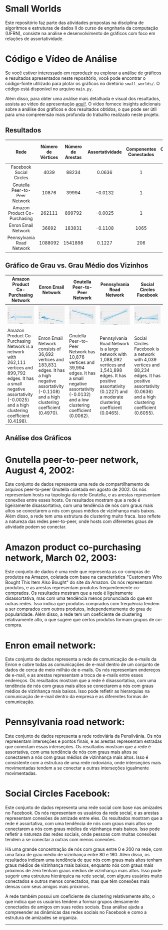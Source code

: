 # Small Worlds

Este repositório faz parte das atividades propostas na disciplina de algoritmos e estruturas de dados II do curso de engnharia da computação (UFRN), consiste na análise e desenvolvimento de gráficos com foco em relações de assortatividade.

# Código e Vídeo de Análise

Se você estiver interessado em reproduzir ou explorar a análise de gráficos e resultados apresentados neste repositório, você pode encontrar o código-fonte utilizado para plotar os gráficos no diretório `small_worlds/`. O código está disponível no arquivo `main.py`.

Além disso, para obter uma análise mais detalhada e visual dos resultados, assista ao vídeo de apresentação [aqui!](https://www.loom.com/share/f9acfa2e827b4605aa3ab16f0be8e944). O vídeo fornece insights adicionais sobre a análise dos gráficos e dos resultados obtidos, o que pode ser útil para uma compreensão mais profunda do trabalho realizado neste projeto.

## Resultados

|          Rede                 | Número de Vértices | Número de Arestas  | Assortatividade | Componentes Conectados | Tamanho Componente Mais Gigante | Coeficiente de Clustering    |
|:-----------------------------:|:------------------:|:------------------:|:---------------:|:----------------------:|:-------------------------------:|:----------------------------:|
| Facebook Social Circles       |      4039          |       88234        |      0.0636     |          1             |              4039               |     0.6055467186200876       |
| Gnutella Peer-to-Peer Network |      10876         |       39994        |     -0.0132     |          1             |             10876               |     0.0062175327714660625    |
| Amazon Product Co-Purchasing  |      262111        |       899792       |     -0.0025     |          1             |            262111               |     0.419780014607673        |
| Enron Email Network           |      36692         |      183831        |     -0.1108     |         1065           |             33696               |     0.49698255959950266      |
| Pennsylvania Road Network     |      1088092       |      1541898       |     0.1227      |         206            |            1087562              |     0.04647676048519474      |

## Gráfico de Grau vs. Grau Médio dos Vizinhos

| Amazon Product Co-Purchasing Network  | Enron Email Network                   | Gnutella Peer-to-Peer Network            | Pennsylvania Road Network                | Social Circles Facebook              |
|--------------------------------------|-------------------------------------|-----------------------------------------|-----------------------------------------|-----------------------------------|
| ![Amazon](assets/degree_avg_neigbhour_degree_amazon_product_co-purchasing_network.png) | ![Enron](assets/degree_avg_neigbhour_degree_enron_email_network.png) | ![Gnutella](assets/degree_avg_neigbhour_degree_gnutella_peer-to-peer_network.png) | ![Pennsylvania](assets/degree_avg_neigbhour_degree_pennsylvania_road_network.png) | ![Facebook](assets/degree_avg_neigbhour_degree_social_circles_facebook.png) |
| Amazon Product Co-Purchasing Network is a network with 262,111 vertices and 899,792 edges. It has a small negative assortativity (-0.0025) and a high clustering coefficient (0.4198). | Enron Email Network consists of 36,692 vertices and 183,831 edges. It has a high negative assortativity (-0.1108) and a high clustering coefficient (0.4970). | Gnutella Peer-to-Peer Network has 10,876 vertices and 39,994 edges. It has a small negative assortativity (-0.0132) and a low clustering coefficient (0.0062). | Pennsylvania Road Network is a large network with 1,088,092 vertices and 1,541,898 edges. It has positive assortativity (0.1227) and a moderate clustering coefficient (0.0465). | Social Circles Facebook is a network with 4,039 vertices and 88,234 edges. It has positive assortativity (0.0636) and a high clustering coefficient (0.6055). |

## Análise dos Gráficos

# **Gnutella peer-to-peer network, August 4, 2002**:
Este conjunto de dados representa uma rede de compartilhamento de arquivos peer-to-peer Gnutella coletada em agosto de 2002. Os nós representam hosts na topologia da rede Gnutella, e as arestas representam conexões entre esses hosts. Os resultados mostram que a rede é ligeiramente disassortativa, com uma tendência de nós com graus mais altos se conectarem a nós com graus médios de vizinhança mais baixos. Além disso, a rede tem uma estrutura de clustering muito fraca. Isso reflete a natureza das redes peer-to-peer, onde hosts com diferentes graus de atividade podem se conectar.

# **Amazon product co-purchasing network, March 02, 2003**:
Este conjunto de dados é uma rede que representa as co-compras de produtos na Amazon, coletada com base na característica "Customers Who Bought This Item Also Bought" do site da Amazon. Os nós representam produtos, e as arestas representam produtos frequentemente co-comprados. Os resultados mostram que a rede é ligeiramente disassortativa, mas com uma tendência menos pronunciada do que em outras redes. Isso indica que produtos comprados com frequência tendem a ser comprados com outros produtos, independentemente do grau de popularidade. Além disso, a rede tem um coeficiente de clustering relativamente alto, o que sugere que certos produtos formam grupos de co-compra.

# **Enron email network**:
Este conjunto de dados representa a rede de comunicação de e-mails da Enron e cobre todas as comunicações de e-mail dentro de um conjunto de dados de cerca de meio milhão de e-mails. Os nós representam endereços de e-mail, e as arestas representam a troca de e-mails entre esses endereços. Os resultados mostram que a rede é disassortativa, com uma tendência de nós com graus mais altos se conectarem a nós com graus médios de vizinhança mais baixos. Isso pode refletir as hierarquias na comunicação de e-mail dentro da empresa e as diferentes formas de comunicação.

# **Pennsylvania road network**:
Este conjunto de dados representa a rede rodoviária da Pensilvânia. Os nós representam interseções e pontos finais, e as arestas representam estradas que conectam essas interseções. Os resultados mostram que a rede é assortativa, com uma tendência de nós com graus mais altos se conectarem a nós com graus médios de vizinhança mais altos. Isso é consistente com a estrutura de uma rede rodoviária, onde interseções mais movimentadas tendem a se conectar a outras interseções igualmente movimentadas.

# **Social Circles Facebook**:
Este conjunto de dados representa uma rede social com base nas amizades no Facebook. Os nós representam os usuários da rede social, e as arestas representam conexões de amizade entre eles. Os resultados mostram que a rede é assortativa, com uma tendência de nós com graus mais altos se conectarem a nós com graus médios de vizinhança mais baixos. Isso pode refletir a natureza das redes sociais, onde pessoas com muitas conexões tendem a se conectar a outras com menos conexões.

Há uma grande concentração de nós com graus entre 0 e 200 na rede, com uma faixa de grau médio de vizinhança entre 80 e 180. Além disso, os resultados indicam uma tendência de que nós com graus mais altos tenham graus médios de vizinhança mais baixos, enquanto nós com graus mais próximos de zero tenham graus médios de vizinhança mais altos. Isso pode sugerir uma estrutura hierárquica na rede social, com alguns usuários muito conectados e outros menos conectados, mas que têm conexões mais densas com seus amigos mais próximos.

A rede também possui um coeficiente de clustering relativamente alto, o que indica que os usuários tendem a formar grupos densamente conectados de amigos em suas redes sociais. Essa análise ajuda a compreender as dinâmicas das redes sociais no Facebook e como a estrutura de amizades se organiza.

---
